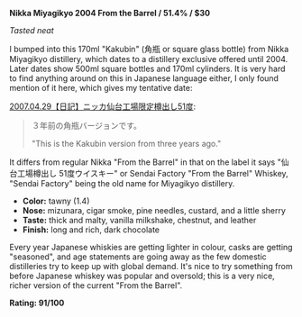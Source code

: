 ﻿**Nikka Miyagikyo 2004 From the Barrel / 51.4% / $30**

*Tasted neat*

I bumped into this 170ml "Kakubin" (角瓶 or square glass bottle) from Nikka Miyagikyo distillery, which dates to a distillery exclusive offered until 2004.  Later dates show 500ml square bottles and 170ml cylinders.  It is very hard to find anything around on this in Japanese language either, I only found mention of it here, which gives my tentative date:

[2007.04.29【日記】ニッカ仙台工場限定樽出し51度](https://www.sakedori.com/spn/s/syakkindaimaou/blog/14532.html):
> ３年前の角瓶バージョンです。
>
> "This is the Kakubin version from three years ago."

It differs from regular Nikka "From the Barrel" in that on the label it says "仙台工場樽出し 51度ウイスキー" or Sendai Factory "From the Barrel" Whiskey, "Sendai Factory" being the old name for Miyagikyo distillery.

* **Color:** tawny (1.4)
* **Nose:** mizunara, cigar smoke, pine needles, custard, and a little sherry
* **Taste:** thick and malty, vanilla milkshake, chestnut, and leather
* **Finish:** long and rich, dark chocolate

Every year Japanese whiskies are getting lighter in colour, casks are getting "seasoned", and age statements are going away as the few domestic distilleries try to keep up with global demand.  It's nice to try something from before Japanese whiskey was popular and oversold; this is a very nice, richer version of the current "From the Barrel". 

**Rating: 91/100**